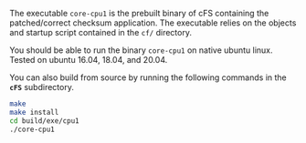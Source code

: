 The executable `core-cpu1`  is the prebuilt binary of cFS containing the patched/correct checksum application.
The executable relies on the objects and startup script contained in the `cf/` directory.

You should be able to run the binary `core-cpu1` on native ubuntu linux. Tested on ubuntu 16.04, 18.04, and 20.04.

You can also build from source by running the following commands in the **`cFS`** subdirectory.

```bash
make
make install
cd build/exe/cpu1
./core-cpu1
```
